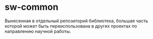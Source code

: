 # sw-common

Вынесенная в отдельный репозиторий библиотека, большая часть которой может быть переиспользована в других проектах по направлению научной работы.
